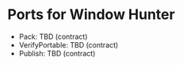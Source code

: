 <!-- Updated: 2025-09-18T13:32:25.876Z -->
# Ports for Window Hunter

- Pack: TBD (contract)
- VerifyPortable: TBD (contract)
- Publish: TBD (contract)
